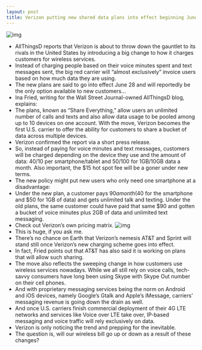 ```yaml
---
layout: post
title: Verizon putting new shared data plans into effect beginning June 28
---
```

![img](http://media.idownloadblog.com/wp-content/uploads/2011/07/VerizoniPhone--e1311354543466.jpg)
* AllThingsD reports that Verizon is about to throw down the gauntlet to its rivals in the United States by introducing a big change to how it charges customers for wireless services.
* Instead of charging people based on their voice minutes spent and text messages sent, the big red carrier will “almost exclusively” invoice users based on how much data they are using.
* The new plans are said to go into effect June 28 and will reportedly be the only option available to new customers…
* Ina Fried, writing for the Wall Street Journal-owned AllThingsD blog, explains:
* The plans, known as “Share Everything,” allow users an unlimited number of calls and texts and also allow data usage to be pooled among up to 10 devices on one account. With the move, Verizon becomes the first U.S. carrier to offer the ability for customers to share a bucket of data across multiple devices.
* Verizon confirmed the report via a short press release.
* So, instead of paying for voice minutes and text messages, customers will be charged depending on the device they use and the amount of data: $40/$10 per smartphone/tablet and $50/$100 for 1GB/10GB data a month. Also important, the $15 hot spot fee will be a goner under new terms.
* The new policy might put new users who only need one smartphone at a disadvantage:
* Under the new plan, a customer pays $90 a month ($40 for the smartphone and $50 for 1GB of data) and gets unlimited talk and texting. Under the old plans, the same customer could have paid that same $90 and gotten a bucket of voice minutes plus 2GB of data and unlimited text messaging.
* Check out Verizon’s own pricing matrix.
![img](http://media.idownloadblog.com/wp-content/uploads/2012/06/Verizon-shared-plans.png)
* This is huge, if you ask me.
* There’s no chance on Earth that Verizon’s nemesis AT&T and Sprint will stand still once Verizon’s new charging scheme goes into effect.
* In fact, Fried points out that AT&T has also said it is working on plans that will allow such sharing.
* The move also reflects the sweeping change in how customers use wireless services nowadays. While we all still rely on voice calls, tech-savvy consumers have long been using Skype with Skype Out number on their cell phones.
* And with proprietary messaging services being the norm on Android and iOS devices, namely Google’s Gtalk and Apple’s iMessage, carriers’ messaging revenue is going down the drain as well.
* And once U.S. carriers finish commercial deployment of their 4G LTE networks and services like Voice over LTE take over, IP-based messaging and voice traffic will rely exclusively on data.
* Verizon is only noticing the trend and prepping for the inevitable.
* The question is, will our wireless bill go up or down as a result of these changes?

